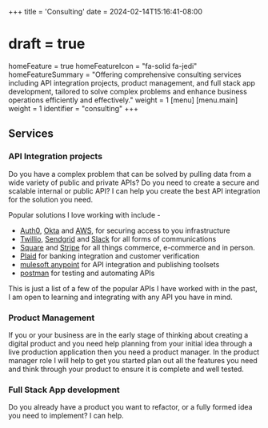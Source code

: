 +++
title = 'Consulting'
date = 2024-02-14T15:16:41-08:00
# draft = true
homeFeature = true
homeFeatureIcon = "fa-solid fa-jedi"
homeFeatureSummary = "Offering comprehensive consulting services including API integration projects, product management, and full stack app development, tailored to solve complex problems and enhance business operations efficiently and effectively."
weight = 1
[menu]
 [menu.main]
  weight = 1
  identifier = "consulting"
+++

## Services

### API Integration projects

Do you have a complex problem that can be solved by pulling data from a wide variety of public and private APIs? Do you need to create a secure and scalable internal or public API? I can help you create the best API integration for the solution you need.

Popular solutions I love working with include -

- [Auth0](https://auth0.com/), [Okta](https://developer.okta.com/docs/reference/core-okta-api/) and [AWS](https://docs.aws.amazon.com/IAM/latest/UserGuide/introduction.html),  for securing access to you infrastructure
- [Twillio](https://www.twilio.com/en-us/messaging), [Sendgrid](https://sendgrid.com/en-us) and [Slack](https://api.slack.com/) for all forms of communications
- [Square](https://developer.squareup.com/us/en/case-studies/index) and [Stripe](https://docs.stripe.com/api) for all things commerce, e-commerce and in person.
- [Plaid](https://plaid.com/docs/) for banking integration and customer verification 
- [mulesoft anypoint](https://www.mulesoft.com/platform/enterprise-integration) for API integration and publishing toolsets
- [postman](https://www.postman.com/) for testing and automating APIs

This is just a list of a few of the popular APIs I have worked with in the past, I am open to learning and integrating with any API you have in mind.

### Product Management

If you or your business are in the early stage of thinking about creating a digital product and you need help planning from your initial idea through a live production application then you need a product manager. In the product manager role I will help to get you started plan out all the features you need and think through your product to ensure it is complete and well tested.

### Full Stack App development

Do you already have a product you want to refactor, or a fully formed idea you need to implement? I can help.
